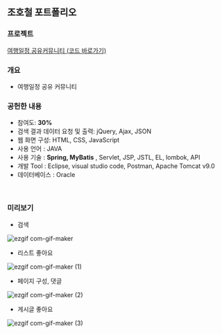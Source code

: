 ## 조호철 포트폴리오

### 프로젝트


[여행일정 공유커뮤니티 (코드 바로가기)](https://github.com/hcjo1223/today_trip)

### 개요
* 여행일정 공유 커뮤니티


### 공헌한 내용
* 참여도: **30%**
* 검색 결과 데이터 요청 및 출력: jQuery, Ajax, JSON
* 웹 화면 구성: HTML, CSS, JavaScript
* 사용 언어 : JAVA
* 사용 기술 : **Spring, MyBatis** , Servlet, JSP, JSTL, EL, lombok, API
* 개발 Tool : Eclipse, visual studio code, Postman, Apache Tomcat v9.0
* 데이터베이스 : Oracle
<br>

### 미리보기
* 검색

![ezgif com-gif-maker](https://user-images.githubusercontent.com/74407152/122947316-06b50500-d3b5-11eb-9fb1-7c3e96bbc9b6.gif)

* 리스트 좋아요

![ezgif com-gif-maker (1)](https://user-images.githubusercontent.com/74407152/122947404-159bb780-d3b5-11eb-8daf-72d22c7e8ead.gif)

* 페이지 구성, 댓글

![ezgif com-gif-maker (2)](https://user-images.githubusercontent.com/74407152/122947421-19c7d500-d3b5-11eb-92af-35d3c3e23c75.gif)

* 게시글 좋아요

![ezgif com-gif-maker (3)](https://user-images.githubusercontent.com/74407152/122947433-1cc2c580-d3b5-11eb-97cc-f43f76403d0f.gif)
